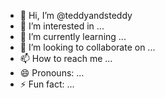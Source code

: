 - 👋 Hi, I’m @teddyandsteddy
- 👀 I’m interested in ...
- 🌱 I’m currently learning ...
- 💞️ I’m looking to collaborate on ...
- 📫 How to reach me ...
- 😄 Pronouns: ...
- ⚡ Fun fact: ...

<!---
teddyandsteddy/teddyandsteddy is a ✨ special ✨ repository because its `README.md` (this file) appears on your GitHub profile.
You can click the Preview link to take a look at your changes.
--->
